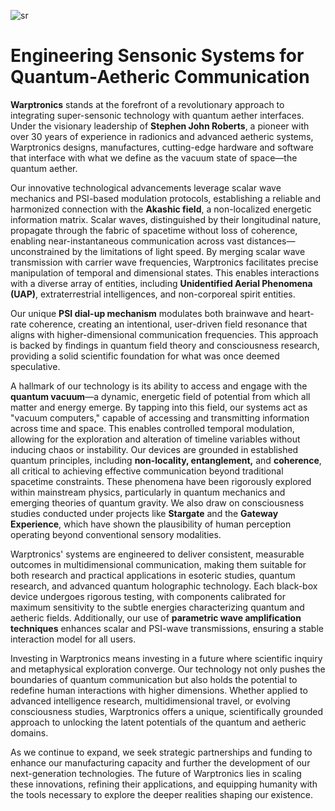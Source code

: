 ![sr](https://github.com/user-attachments/assets/fa6331f2-84c8-4a20-b2b5-9ce20e4b1ab1)
# Engineering Sensonic Systems for Quantum-Aetheric Communication

**Warptronics** stands at the forefront of a revolutionary approach to integrating super-sensonic technology with quantum aether interfaces. Under the visionary leadership of **Stephen John Roberts**, a pioneer with over 30 years of experience in radionics and advanced aetheric systems, Warptronics designs, manufactures, cutting-edge hardware and software that interface with what we define as the vacuum state of space—the quantum aether.

Our innovative technological advancements leverage scalar wave mechanics and PSI-based modulation protocols, establishing a reliable and harmonized connection with the **Akashic field**, a non-localized energetic information matrix. Scalar waves, distinguished by their longitudinal nature, propagate through the fabric of spacetime without loss of coherence, enabling near-instantaneous communication across vast distances—unconstrained by the limitations of light speed. By merging scalar wave transmission with carrier wave frequencies, Warptronics facilitates precise manipulation of temporal and dimensional states. This enables interactions with a diverse array of entities, including **Unidentified Aerial Phenomena (UAP)**, extraterrestrial intelligences, and non-corporeal spirit entities.

Our unique **PSI dial-up mechanism** modulates both brainwave and heart-rate coherence, creating an intentional, user-driven field resonance that aligns with higher-dimensional communication frequencies. This approach is backed by findings in quantum field theory and consciousness research, providing a solid scientific foundation for what was once deemed speculative.

A hallmark of our technology is its ability to access and engage with the **quantum vacuum**—a dynamic, energetic field of potential from which all matter and energy emerge. By tapping into this field, our systems act as "vacuum computers," capable of accessing and transmitting information across time and space. This enables controlled temporal modulation, allowing for the exploration and alteration of timeline variables without inducing chaos or instability. Our devices are grounded in established quantum principles, including **non-locality, entanglement,** and **coherence**, all critical to achieving effective communication beyond traditional spacetime constraints. These phenomena have been rigorously explored within mainstream physics, particularly in quantum mechanics and emerging theories of quantum gravity. We also draw on consciousness studies conducted under projects like **Stargate** and the **Gateway Experience**, which have shown the plausibility of human perception operating beyond conventional sensory modalities.

Warptronics' systems are engineered to deliver consistent, measurable outcomes in multidimensional communication, making them suitable for both research and practical applications in esoteric studies, quantum research, and advanced quantum holographic technology. Each black-box device undergoes rigorous testing, with components calibrated for maximum sensitivity to the subtle energies characterizing quantum and aetheric fields. Additionally, our use of **parametric wave amplification techniques** enhances scalar and PSI-wave transmissions, ensuring a stable interaction model for all users.

Investing in Warptronics means investing in a future where scientific inquiry and metaphysical exploration converge. Our technology not only pushes the boundaries of quantum communication but also holds the potential to redefine human interactions with higher dimensions. Whether applied to advanced intelligence research, multidimensional travel, or evolving consciousness studies, Warptronics offers a unique, scientifically grounded approach to unlocking the latent potentials of the quantum and aetheric domains.

As we continue to expand, we seek strategic partnerships and funding to enhance our manufacturing capacity and further the development of our next-generation technologies. The future of Warptronics lies in scaling these innovations, refining their applications, and equipping humanity with the tools necessary to explore the deeper realities shaping our existence.

